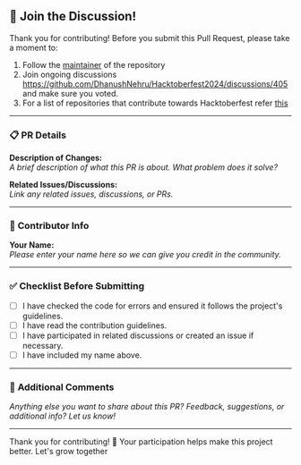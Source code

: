 ## 🤝 **Join the Discussion!**

Thank you for contributing! Before you submit this Pull Request, please take a moment to:

1. Follow the [maintainer](https://github.com/DhanushNehru) of the repository
2. Join ongoing discussions https://github.com/DhanushNehru/Hacktoberfest2024/discussions/405 and make sure you voted.
3. For a list of repositories that contribute towards Hacktoberfest refer [this](https://github.com/DhanushNehru/Hacktoberfest2025/discussions/522)

---

### 📋 **PR Details**

**Description of Changes:**  
_A brief description of what this PR is about. What problem does it solve?_

**Related Issues/Discussions:**  
_Link any related issues, discussions, or PRs._

---

### 📝 **Contributor Info**

**Your Name:**  
_Please enter your name here so we can give you credit in the community._

---

### ✅ **Checklist Before Submitting**

- [ ] I have checked the code for errors and ensured it follows the project's guidelines.
- [ ] I have read the contribution guidelines.
- [ ] I have participated in related discussions or created an issue if necessary.
- [ ] I have included my name above.

---

### 📣 **Additional Comments**

_Anything else you want to share about this PR? Feedback, suggestions, or additional info? Let us know!_

---

Thank you for contributing! 🎉 Your participation helps make this project better. Let's grow together
